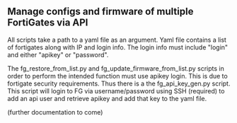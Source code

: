 ## Manage configs and firmware of multiple FortiGates via API ##

All scripts take a path to a yaml file as an argument.  Yaml file contains a list of fortigates along with IP and login info.  The login info must include "login" and either "apikey" or "password".

The fg_restore_from_list.py and fg_update_firmware_from_list.py scripts in order to perform the intended function must use apikey login.  This is due to fortigate security requirements. Thus there is a the fg_api_key_gen.py script.  This script will login to FG via username/password using SSH (required) to add an api user and retrieve apikey and add that key to the yaml file.

(further documentation to come)
